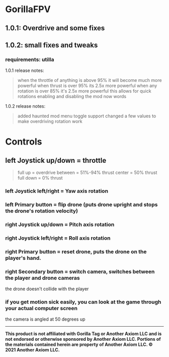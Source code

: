 # GorillaFPV
## 1.0.1: Overdrive and some fixes
## 1.0.2: small fixes and tweaks
### requirements: utilla

1.0.1 release notes:
> when the throttle of anything is above 95% it will become much more powerful
> when thrust is over 95% its 2.5x more powerful
> when any rotation is over 85% it's 2.5x more powerful
> this allows for quick rotations
> enabling and disabling the mod now words

1.0.2 release notes:
> added haunted mod menu toggle support
> changed a few values to make overdriving rotation work

# Controls
## left Joystick up/down = throttle
> full up = overdrive
> between = 51%-94% thrust
> center = 50% thrust
> full down = 0% thrust
### left Joystick left/right = Yaw axis rotation
### left Primary button = flip drone (puts drone upright and stops the drone's rotation velocity)

### right Joystick up/down = Pitch axis rotation
### right Joystick left/right = Roll axis rotation
### right Primary button = reset drone, puts the drone on the player's hand.
### right Secondary button = switch camera, switches between the player and drone cameras

the drone doesn't collide with the player
### if you get motion sick easily, you can look at the game through your actual computer screen
the camera is angled at 50 degrees up

------------------------------------------------------------------------

**This product is not affiliated with Gorilla Tag or Another Axiom LLC and is not endorsed or otherwise sponsored by Another Axiom LLC. Portions of the materials contained herein are property of Another Axiom LLC. © 2021 Another Axiom LLC.**
